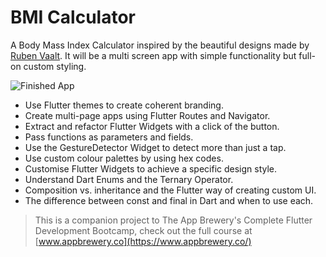 
# BMI Calculator 

A Body Mass Index Calculator inspired by the beautiful designs made by [Ruben Vaalt](https://dribbble.com/shots/4585382-Simple-BMI-Calculator). 
It will be a multi screen app with simple functionality but full-on custom styling. 

![Finished App](https://github.com/londonappbrewery/Images/blob/master/bmi-calc-demo.gif)

- Use Flutter themes to create coherent branding. 
- Create multi-page apps using Flutter Routes and Navigator.
- Extract and refactor Flutter Widgets with a click of the button. 
- Pass functions as parameters and fields.
- Use the GestureDetector Widget to detect more than just a tap.
- Use custom colour palettes by using hex codes.
- Customise Flutter Widgets to achieve a specific design style.
- Understand Dart Enums and the Ternary Operator.
- Composition vs. inheritance and the Flutter way of creating custom UI.
- The difference between const and final in Dart and when to use each.

>This is a companion project to The App Brewery's Complete Flutter Development Bootcamp, check out the full course at [www.appbrewery.co](https://www.appbrewery.co/)
